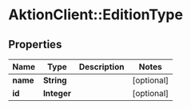 # AktionClient::EditionType

## Properties
Name | Type | Description | Notes
------------ | ------------- | ------------- | -------------
**name** | **String** |  | [optional] 
**id** | **Integer** |  | [optional] 



